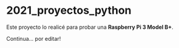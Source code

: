 # 2021_proyectos_python

Este proyecto lo realicé para probar una **Raspberry Pi 3 Model B+**.

Continua... por editar!
